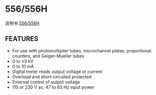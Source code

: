 <!-- 556.md --- 
;; 
;; Description: 
;; Author: Hongyi Wu(吴鸿毅)
;; Email: wuhongyi@qq.com 
;; Created: 四 6月  1 14:19:33 2017 (+0800)
;; Last-Updated: 五 6月  2 18:19:57 2017 (+0800)
;;           By: Hongyi Wu(吴鸿毅)
;;     Update #: 2
;; URL: http://wuhongyi.cn -->

# 556/556H

说明书 [556/556H](http://wuhongyi.cn/DAQNote/pdf/ElectronicsModules/ORTEC/556-556H.pdf)

## FEATURES

- For use with photomultiplier tubes, microchannel plates, proportional counters, and Geiger-Mueller tubes
- 0 to ±3 kV
- 0 to 10 mA
- Digital meter reads output voltage or current
- Overload and short-circuited protected
- External control of output voltage
- 115 or 230 V ac, 47 to 63 Hz input power




<!-- 556.md ends here -->
